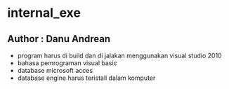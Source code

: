 # internal_exe
## Author : Danu Andrean

- program harus di build dan di jalakan menggunakan visual studio 2010
- bahasa pemrograman visual basic
- database microsoft acces
- database engine harus teristall dalam komputer
